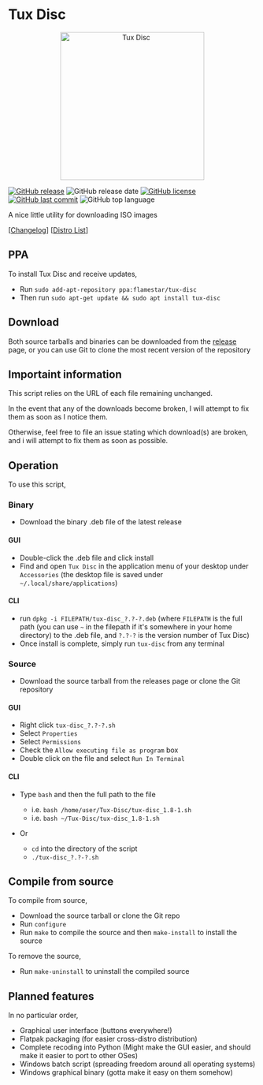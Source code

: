Tux Disc
========

<center><img src="https://github.com/Flamestar98/Tux-Disc/raw/master/tux-disc.png"
alt="Tux Disc" width="292" height="300" /></center>

[![GitHub release](https://img.shields.io/github/release/Flamestar98/Tux-Disc.svg)](https://github.com/Flamestar98/Tux-Disc/releases/latest)
![GitHub release date](https://img.shields.io/github/release-date/Flamestar98/Tux-Disc.svg)
[![GitHub license](https://img.shields.io/github/license/Flamestar98/Tux-Disc.svg)](https://github.com/Flamestar98/Tux-Disc/blob/master/LICENSE)
[![GitHub last commit](https://img.shields.io/github/last-commit/Flamestar98/Tux-Disc.svg)](https://github.com/Flamestar98/Tux-Disc/commits)
![GitHub top language](https://img.shields.io/github/languages/top/Flamestar98/Tux-Disc.svg)

A nice little utility for downloading ISO images

[[Changelog][1]]
[[Distro List][3]]

PPA
---
To install Tux Disc and receive updates,

* Run `sudo add-apt-repository ppa:flamestar/tux-disc`
* Then run `sudo apt-get update && sudo apt install tux-disc`

Download
--------
Both source tarballs and binaries can be downloaded from the [release][2] page, or you can use Git to clone the most recent version of the repository

Importaint information
----------------------

This script relies on the URL of each file remaining unchanged.

In the event that any of the downloads become broken, I will attempt to fix them as soon as I notice them.

Otherwise, feel free to file an issue stating which download(s) are broken, and i will attempt to fix them as soon as possible.

Operation
---------

To use this script,

### Binary
* Download the binary .deb file of the latest release

#### GUI
* Double-click the .deb file and click install
* Find and open `Tux Disc` in the application menu of your desktop under `Accessories` (the desktop file is saved under `~/.local/share/applications`)

#### CLI
* run `dpkg -i FILEPATH/tux-disc_?.?-?.deb` (where `FILEPATH` is the full path (you can use `~` in the filepath if it's somewhere in your home directory) to the .deb file, and `?.?-?` is the version number of Tux Disc)
* Once install is complete, simply run `tux-disc` from any terminal

### Source
* Download the source tarball from the releases page or clone the Git repository

#### GUI
* Right click `tux-disc_?.?-?.sh`
* Select `Properties`
* Select `Permissions`
* Check the `Allow executing file as program` box
* Double click on the file and select `Run In Terminal`

#### CLI
* Type `bash` and then the full path to the file
  * i.e. `bash /home/user/Tux-Disc/tux-disc_1.8-1.sh`
  * i.e. `bash ~/Tux-Disc/tux-disc_1.8-1.sh`

* Or
  * `cd` into the directory of the script
  * `./tux-disc_?.?-?.sh`

Compile from source
-------------------
To compile from source,

* Download the source tarball or clone the Git repo
* Run `configure`
* Run `make` to compile the source and then `make-install` to install the source

To remove the source,

* Run `make-uninstall` to uninstall the compiled source

Planned features
----------------

In no particular order,

* Graphical user interface (buttons everywhere!)
* Flatpak packaging (for easier cross-distro distribution)
* Complete recoding into Python (Might make the GUI easier, and should make it easier to port to other OSes)
* Windows batch script (spreading freedom around all operating systems)
* Windows graphical binary (gotta make it easy on them somehow)

[1]: https://github.com/Flamestar98/tux-disc/blob/master/CHANGELOG.md
[2]: https://github.com/Flamestar98/tux-disc/releases
[3]: https://github.com/Flamestar98/tux-disc/blob/master/distro-list.md
